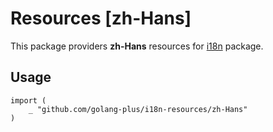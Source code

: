 # Resources [zh-Hans]

This package providers **zh-Hans** resources for [i18n](https://github.com/golang-plus/i18n) package.


## Usage


    import (
        _ "github.com/golang-plus/i18n-resources/zh-Hans"
    )
